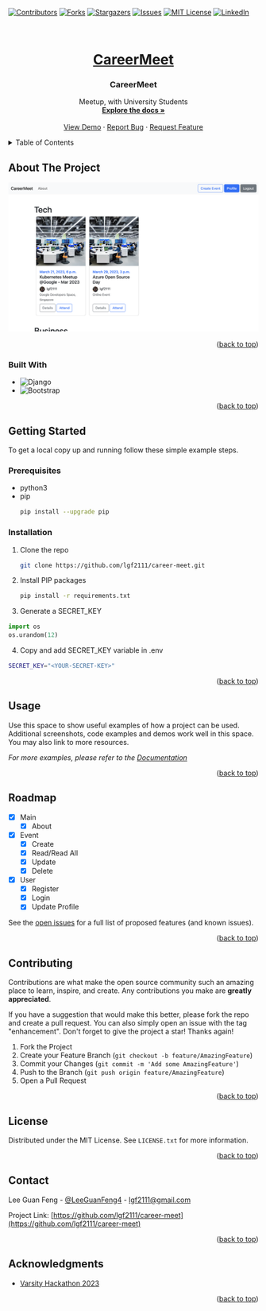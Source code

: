 <a name="readme-top"></a>

<!--
*** Thanks for checking out the Best-README-Template. If you have a suggestion
*** that would make this better, please fork the repo and create a pull request
*** or simply open an issue with the tag "enhancement".
*** Don't forget to give the project a star!
*** Thanks again! Now go create something AMAZING! :D
-->

<!-- PROJECT SHIELDS -->
<!--
*** I'm using markdown "reference style" links for readability.
*** Reference links are enclosed in brackets [ ] instead of parentheses ( ).
*** See the bottom of this document for the declaration of the reference variables
*** for contributors-url, forks-url, etc. This is an optional, concise syntax you may use.
*** https://www.markdownguide.org/basic-syntax/#reference-style-links
-->

[![Contributors][contributors-shield]][contributors-url]
[![Forks][forks-shield]][forks-url]
[![Stargazers][stars-shield]][stars-url]
[![Issues][issues-shield]][issues-url]
[![MIT License][license-shield]][license-url]
[![LinkedIn][linkedin-shield]][linkedin-url]

<!-- PROJECT LOGO -->
<br />
<div align="center">
  <a href="https://github.com/lgf2111/career-meet">
    <h1>CareerMeet</h1>
  </a>

<h3 align="center">CareerMeet</h3>

  <p align="center">
    Meetup, with University Students
    <br />
    <a href="https://github.com/lgf2111/career-meet"><strong>Explore the docs »</strong></a>
    <br />
    <br />
    <a href="https://github.com/lgf2111/career-meet">View Demo</a>
    ·
    <a href="https://github.com/lgf2111/career-meet/issues">Report Bug</a>
    ·
    <a href="https://github.com/lgf2111/career-meet/issues">Request Feature</a>
  </p>
</div>

<!-- TABLE OF CONTENTS -->
<details>
  <summary>Table of Contents</summary>
  <ol>
    <li>
      <a href="#about-the-project">About The Project</a>
      <ul>
        <li><a href="#built-with">Built With</a></li>
      </ul>
    </li>
    <li>
      <a href="#getting-started">Getting Started</a>
      <ul>
        <li><a href="#prerequisites">Prerequisites</a></li>
        <li><a href="#installation">Installation</a></li>
      </ul>
    </li>
    <li><a href="#usage">Usage</a></li>
    <li><a href="#roadmap">Roadmap</a></li>
    <li><a href="#contributing">Contributing</a></li>
    <li><a href="#license">License</a></li>
    <li><a href="#contact">Contact</a></li>
    <li><a href="#acknowledgments">Acknowledgments</a></li>
  </ol>
</details>

<!-- ABOUT THE PROJECT -->

## About The Project

[![Product Name Screen Shot][product-screenshot]]()

<p align="right">(<a href="#readme-top">back to top</a>)</p>

### Built With

- ![Django](https://img.shields.io/static/v1?style=for-the-badge&message=Django&color=092E20&logo=Django&logoColor=FFFFFF&label=)
- ![Bootstrap](https://img.shields.io/static/v1?style=for-the-badge&message=Bootstrap&color=7952B3&logo=Bootstrap&logoColor=FFFFFF&label=)

<p align="right">(<a href="#readme-top">back to top</a>)</p>

<!-- GETTING STARTED -->

## Getting Started

To get a local copy up and running follow these simple example steps.

### Prerequisites

- python3
- pip
  ```sh
  pip install --upgrade pip
  ```

### Installation

1. Clone the repo
   ```sh
   git clone https://github.com/lgf2111/career-meet.git
   ```
2. Install PIP packages
   ```sh
   pip install -r requirements.txt
   ```
3. Generate a SECRET_KEY

```py
import os
os.urandom(12)
```

4. Copy and add SECRET_KEY variable in .env

```sh
SECRET_KEY="<YOUR-SECRET-KEY>"
```

<p align="right">(<a href="#readme-top">back to top</a>)</p>

<!-- USAGE EXAMPLES -->

## Usage

Use this space to show useful examples of how a project can be used. Additional screenshots, code examples and demos work well in this space. You may also link to more resources.

_For more examples, please refer to the [Documentation](https://example.com)_

<p align="right">(<a href="#readme-top">back to top</a>)</p>

<!-- ROADMAP -->

## Roadmap

- [x] Main
  - [x] About
- [x] Event
  - [x] Create
  - [x] Read/Read All
  - [x] Update
  - [x] Delete
- [x] User
  - [x] Register
  - [x] Login
  - [x] Update Profile

See the [open issues](https://github.com/lgf2111/career-meet/issues) for a full list of proposed features (and known issues).

<p align="right">(<a href="#readme-top">back to top</a>)</p>

<!-- CONTRIBUTING -->

## Contributing

Contributions are what make the open source community such an amazing place to learn, inspire, and create. Any contributions you make are **greatly appreciated**.

If you have a suggestion that would make this better, please fork the repo and create a pull request. You can also simply open an issue with the tag "enhancement".
Don't forget to give the project a star! Thanks again!

1. Fork the Project
2. Create your Feature Branch (`git checkout -b feature/AmazingFeature`)
3. Commit your Changes (`git commit -m 'Add some AmazingFeature'`)
4. Push to the Branch (`git push origin feature/AmazingFeature`)
5. Open a Pull Request

<p align="right">(<a href="#readme-top">back to top</a>)</p>

<!-- LICENSE -->

## License

Distributed under the MIT License. See `LICENSE.txt` for more information.

<p align="right">(<a href="#readme-top">back to top</a>)</p>

<!-- CONTACT -->

## Contact

Lee Guan Feng - [@LeeGuanFeng4](https://twitter.com/LeeGuanFeng4) - lgf2111@gmail.com

Project Link: [https://github.com/lgf2111/career-meet](https://github.com/lgf2111/career-meet)

<p align="right">(<a href="#readme-top">back to top</a>)</p>

<!-- ACKNOWLEDGMENTS -->

## Acknowledgments

- [Varsity Hackathon 2023](https://vhackusm.com/)

<p align="right">(<a href="#readme-top">back to top</a>)</p>

<!-- MARKDOWN LINKS & IMAGES -->
<!-- https://www.markdownguide.org/basic-syntax/#reference-style-links -->

[contributors-shield]: https://img.shields.io/github/contributors/lgf2111/career-meet.svg?style=for-the-badge
[contributors-url]: https://github.com/lgf2111/career-meet/graphs/contributors
[forks-shield]: https://img.shields.io/github/forks/lgf2111/career-meet.svg?style=for-the-badge
[forks-url]: https://github.com/lgf2111/career-meet/network/members
[stars-shield]: https://img.shields.io/github/stars/lgf2111/career-meet.svg?style=for-the-badge
[stars-url]: https://github.com/lgf2111/career-meet/stargazers
[issues-shield]: https://img.shields.io/github/issues/lgf2111/career-meet.svg?style=for-the-badge
[issues-url]: https://github.com/lgf2111/career-meet/issues
[license-shield]: https://img.shields.io/github/license/lgf2111/career-meet.svg?style=for-the-badge
[license-url]: https://github.com/lgf2111/career-meet/blob/master/LICENSE.txt
[linkedin-shield]: https://img.shields.io/badge/-LinkedIn-black.svg?style=for-the-badge&logo=linkedin&colorB=555
[linkedin-url]: https://linkedin.com/in/lee-guan-feng
[product-screenshot]: images/screenshot.png
